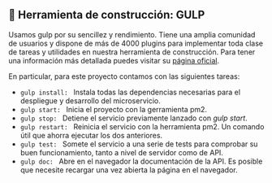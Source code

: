 ## :hammer: Herramienta de construcción: GULP
Usamos gulp por su sencillez y rendimiento. Tiene una amplia comunidad de usuarios y dispone de más de 4000 plugins para implementar toda clase de tareas y utilidades en nuestra herramienta de construcción. Para tener una información más detallada puedes visitar su [página oficial](https://gulpjs.com/).

En particular, para este proyecto contamos con las siguientes tareas:  

- ```gulp install: ``` Instala todas las dependencias necesarias para el despliegue y desarrollo del microservicio.
- ```gulp start: ``` Inicia el proyecto con la gerramienta pm2.
- ```gulp stop: ``` Detiene el servicio previamente lanzado con _gulp start_.
- ```gulp restart: ``` Reinicia el servicio con la herramienta pm2. Un comando útil que ahorra ejecutar los dos anteriores.
- ```gulp test: ``` Somete el servicio a una serie de tests para comprobar su buen funcionamiento, tanto a nivel de servidor como de API.
- ```gulp doc: ``` Abre en el navegador la documentación de la API. Es posible que necesite recargar una vez abierta la página en el navegador.